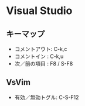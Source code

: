 # Visual Studio
## キーマップ
- コメントアウト: C-k,c
- コメントイン  : C-k,u
- 次／前の項目  : F8 / S-F8

## VsVim
- 有効／無効トグル: C-S-F12

